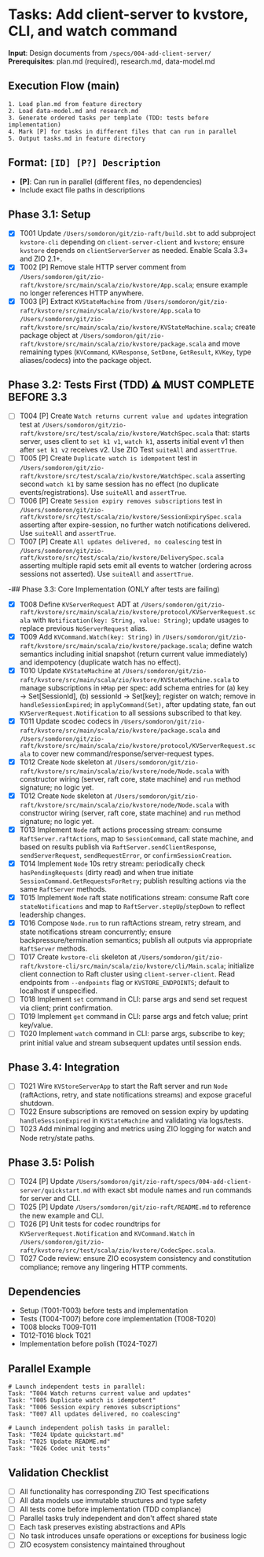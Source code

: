 # Tasks: Add client-server to kvstore, CLI, and watch command

**Input**: Design documents from `/specs/004-add-client-server/`
**Prerequisites**: plan.md (required), research.md, data-model.md

## Execution Flow (main)
```
1. Load plan.md from feature directory
2. Load data-model.md and research.md
3. Generate ordered tasks per template (TDD: tests before implementation)
4. Mark [P] for tasks in different files that can run in parallel
5. Output tasks.md in feature directory
```

## Format: `[ID] [P?] Description`
- **[P]**: Can run in parallel (different files, no dependencies)
- Include exact file paths in descriptions

## Phase 3.1: Setup
- [X] T001 Update `/Users/somdoron/git/zio-raft/build.sbt` to add subproject `kvstore-cli` depending on `client-server-client` and `kvstore`; ensure `kvstore` depends on `clientServerServer` as needed. Enable Scala 3.3+ and ZIO 2.1+.
- [X] T002 [P] Remove stale HTTP server comment from `/Users/somdoron/git/zio-raft/kvstore/src/main/scala/zio/kvstore/App.scala`; ensure example no longer references HTTP anywhere.
- [X] T003 [P] Extract `KVStateMachine` from `/Users/somdoron/git/zio-raft/kvstore/src/main/scala/zio/kvstore/App.scala` to `/Users/somdoron/git/zio-raft/kvstore/src/main/scala/zio/kvstore/KVStateMachine.scala`; create package object at `/Users/somdoron/git/zio-raft/kvstore/src/main/scala/zio/kvstore/package.scala` and move remaining types (`KVCommand`, `KVResponse`, `SetDone`, `GetResult`, `KVKey`, type aliases/codecs) into the package object.

## Phase 3.2: Tests First (TDD) ⚠️ MUST COMPLETE BEFORE 3.3
- [ ] T004 [P] Create `Watch returns current value and updates` integration test at `/Users/somdoron/git/zio-raft/kvstore/src/test/scala/zio/kvstore/WatchSpec.scala` that: starts server, uses client to `set k1 v1`, `watch k1`, asserts initial event v1 then after `set k1 v2` receives v2. Use ZIO Test `suiteAll` and `assertTrue`.
- [ ] T005 [P] Create `Duplicate watch is idempotent` test in `/Users/somdoron/git/zio-raft/kvstore/src/test/scala/zio/kvstore/WatchSpec.scala` asserting second `watch k1` by same session has no effect (no duplicate events/registrations). Use `suiteAll` and `assertTrue`.
- [ ] T006 [P] Create `Session expiry removes subscriptions` test in `/Users/somdoron/git/zio-raft/kvstore/src/test/scala/zio/kvstore/SessionExpirySpec.scala` asserting after expire-session, no further watch notifications delivered. Use `suiteAll` and `assertTrue`.
- [ ] T007 [P] Create `All updates delivered, no coalescing` test in `/Users/somdoron/git/zio-raft/kvstore/src/test/scala/zio/kvstore/DeliverySpec.scala` asserting multiple rapid sets emit all events to watcher (ordering across sessions not asserted). Use `suiteAll` and `assertTrue`.

-## Phase 3.3: Core Implementation (ONLY after tests are failing)
- [X] T008 Define `KVServerRequest` ADT at `/Users/somdoron/git/zio-raft/kvstore/src/main/scala/zio/kvstore/protocol/KVServerRequest.scala` with `Notification(key: String, value: String)`; update usages to replace previous `NoServerRequest` alias.
- [X] T009 Add `KVCommand.Watch(key: String)` in `/Users/somdoron/git/zio-raft/kvstore/src/main/scala/zio/kvstore/package.scala`; define watch semantics including initial snapshot (return current value immediately) and idempotency (duplicate watch has no effect).
- [X] T010 Update `KVStateMachine` at `/Users/somdoron/git/zio-raft/kvstore/src/main/scala/zio/kvstore/KVStateMachine.scala` to manage subscriptions in `HMap` per spec: add schema entries for (a) key → Set[SessionId], (b) sessionId → Set[key]; register on watch; remove in `handleSessionExpired`; in `applyCommand(Set)`, after updating state, fan out `KVServerRequest.Notification` to all sessions subscribed to that key.
- [X] T011 Update scodec codecs in `/Users/somdoron/git/zio-raft/kvstore/src/main/scala/zio/kvstore/package.scala` and `/Users/somdoron/git/zio-raft/kvstore/src/main/scala/zio/kvstore/protocol/KVServerRequest.scala` to cover new command/response/server-request types.
- [X] T012 Create `Node` skeleton at `/Users/somdoron/git/zio-raft/kvstore/src/main/scala/zio/kvstore/node/Node.scala` with constructor wiring (server, raft core, state machine) and `run` method signature; no logic yet.
- [X] T012 Create `Node` skeleton at `/Users/somdoron/git/zio-raft/kvstore/src/main/scala/zio/kvstore/node/Node.scala` with constructor wiring (server, raft core, state machine) and `run` method signature; no logic yet.
- [X] T013 Implement `Node` raft actions processing stream: consume `RaftServer.raftActions`, map to `SessionCommand`, call state machine, and based on results publish via `RaftServer.sendClientResponse`, `sendServerRequest`, `sendRequestError`, or `confirmSessionCreation`.
- [X] T014 Implement `Node` 10s retry stream: periodically check `hasPendingRequests` (dirty read) and when true initiate `SessionCommand.GetRequestsForRetry`; publish resulting actions via the same `RaftServer` methods.
- [X] T015 Implement `Node` raft state notifications stream: consume Raft core `stateNotifications` and map to `RaftServer.stepUp`/`stepDown` to reflect leadership changes.
- [X] T016 Compose `Node.run` to run raftActions stream, retry stream, and state notifications stream concurrently; ensure backpressure/termination semantics; publish all outputs via appropriate `RaftServer` methods.
- [ ] T017 Create `kvstore-cli` skeleton at `/Users/somdoron/git/zio-raft/kvstore-cli/src/main/scala/zio/kvstore/cli/Main.scala`; initialize client connection to Raft cluster using `client-server-client`. Read endpoints from `--endpoints` flag or `KVSTORE_ENDPOINTS`; default to localhost if unspecified.
- [ ] T018 Implement `set` command in CLI: parse args and send set request via client; print confirmation.
- [ ] T019 Implement `get` command in CLI: parse args and fetch value; print key/value.
- [ ] T020 Implement `watch` command in CLI: parse args, subscribe to key; print initial value and stream subsequent updates until session ends.

## Phase 3.4: Integration
- [ ] T021 Wire `KVStoreServerApp` to start the Raft server and run `Node` (raftActions, retry, and state notifications streams) and expose graceful shutdown.
- [ ] T022 Ensure subscriptions are removed on session expiry by updating `handleSessionExpired` in `KVStateMachine` and validating via logs/tests.
- [ ] T023 Add minimal logging and metrics using ZIO logging for watch and Node retry/state paths.

## Phase 3.5: Polish
- [ ] T024 [P] Update `/Users/somdoron/git/zio-raft/specs/004-add-client-server/quickstart.md` with exact sbt module names and run commands for server and CLI.
- [ ] T025 [P] Update `/Users/somdoron/git/zio-raft/README.md` to reference the new example and CLI.
- [ ] T026 [P] Unit tests for codec roundtrips for `KVServerRequest.Notification` and `KVCommand.Watch` in `/Users/somdoron/git/zio-raft/kvstore/src/test/scala/zio/kvstore/CodecSpec.scala`.
- [ ] T027 Code review: ensure ZIO ecosystem consistency and constitution compliance; remove any lingering HTTP comments.

## Dependencies
- Setup (T001-T003) before tests and implementation
- Tests (T004-T007) before core implementation (T008-T020)
- T008 blocks T009-T011
- T012-T016 block T021
- Implementation before polish (T024-T027)

## Parallel Example
```
# Launch independent tests in parallel:
Task: "T004 Watch returns current value and updates"
Task: "T005 Duplicate watch is idempotent"
Task: "T006 Session expiry removes subscriptions"
Task: "T007 All updates delivered, no coalescing"

# Launch independent polish tasks in parallel:
Task: "T024 Update quickstart.md"
Task: "T025 Update README.md"
Task: "T026 Codec unit tests"
```

## Validation Checklist
- [ ] All functionality has corresponding ZIO Test specifications
- [ ] All data models use immutable structures and type safety
- [ ] All tests come before implementation (TDD compliance)
- [ ] Parallel tasks truly independent and don't affect shared state
- [ ] Each task preserves existing abstractions and APIs
- [ ] No task introduces unsafe operations or exceptions for business logic
- [ ] ZIO ecosystem consistency maintained throughout

